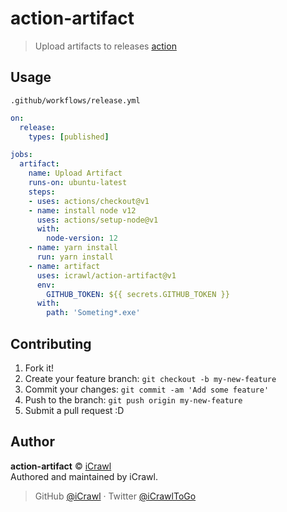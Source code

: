 # action-artifact
> Upload artifacts to releases [action](https://github.com/features/actions)

## Usage

`.github/workflows/release.yml`
```yml
on:
  release:
    types: [published]

jobs:
  artifact:
    name: Upload Artifact
    runs-on: ubuntu-latest
    steps:
    - uses: actions/checkout@v1
    - name: install node v12
      uses: actions/setup-node@v1
      with:
        node-version: 12
    - name: yarn install
      run: yarn install
    - name: artifact
      uses: icrawl/action-artifact@v1
      env:
        GITHUB_TOKEN: ${{ secrets.GITHUB_TOKEN }}
      with:
        path: 'Someting*.exe'
```

## Contributing

1. Fork it!
2. Create your feature branch: `git checkout -b my-new-feature`
3. Commit your changes: `git commit -am 'Add some feature'`
4. Push to the branch: `git push origin my-new-feature`
5. Submit a pull request :D

## Author

**action-artifact** © [iCrawl](https://github.com/iCrawl)  
Authored and maintained by iCrawl.

> GitHub [@iCrawl](https://github.com/iCrawl) · Twitter [@iCrawlToGo](https://twitter.com/iCrawlToGo)
